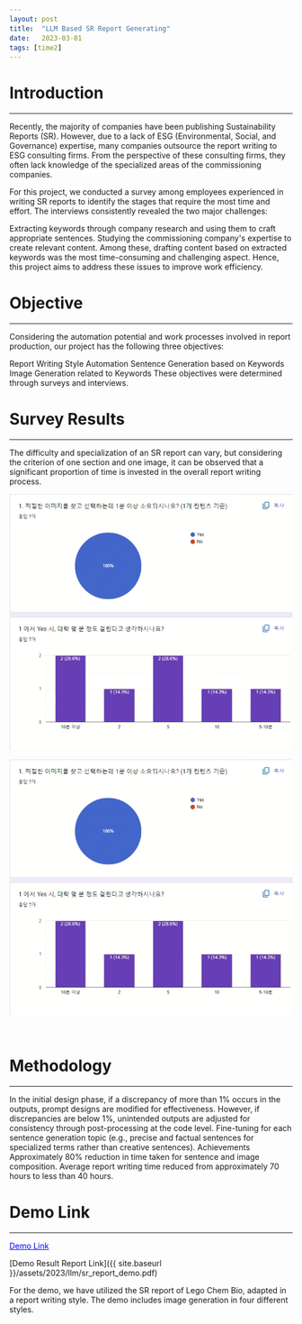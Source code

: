 ```yaml
---
layout: post
title:  "LLM Based SR Report Generating"
date:   2023-03-01
tags: [time2]
---
```


# Introduction
---
Recently, the majority of companies have been publishing Sustainability Reports (SR). However, due to a lack of ESG (Environmental, Social, and Governance) expertise, many companies outsource the report writing to ESG consulting firms. From the perspective of these consulting firms, they often lack knowledge of the specialized areas of the commissioning companies.

For this project, we conducted a survey among employees experienced in writing SR reports to identify the stages that require the most time and effort. The interviews consistently revealed the two major challenges:

Extracting keywords through company research and using them to craft appropriate sentences.
Studying the commissioning company's expertise to create relevant content.
Among these, drafting content based on extracted keywords was the most time-consuming and challenging aspect. Hence, this project aims to address these issues to improve work efficiency.
<br>

# Objective
---
Considering the automation potential and work processes involved in report production, our project has the following three objectives:

Report Writing Style Automation
Sentence Generation based on Keywords
Image Generation related to Keywords
These objectives were determined through surveys and interviews.
<br>

# Survey Results
---
The difficulty and specialization of an SR report can vary, but considering the criterion of one section and one image, it can be observed that a significant proportion of time is invested in the overall report writing process.
</p>
<p align="center">
    <img width="800" src="/assets/2023/llm/survey1.png">
</p>

<p align="center">
    <img width="800" src="/assets/2023/llm/survey1.png">
</p>
<br>

# Methodology
---
In the initial design phase, if a discrepancy of more than 1% occurs in the outputs, prompt designs are modified for effectiveness.
However, if discrepancies are below 1%, unintended outputs are adjusted for consistency through post-processing at the code level.
Fine-tuning for each sentence generation topic (e.g., precise and factual sentences for specialized terms rather than creative sentences).
Achievements
Approximately 80% reduction in time taken for sentence and image composition.
Average report writing time reduced from approximately 70 hours to less than 40 hours.
<br>

# Demo Link
---
<a href="http://report.jaewoo-so.online/" style="color: blue; text-decoration: underline;">Demo Link</a>

[Demo Result Report Link]({{ site.baseurl }}/assets/2023/llm/sr_report_demo.pdf) 

For the demo, we have utilized the SR report of Lego Chem Bio, adapted in a report writing style.
The demo includes image generation in four different styles.
<br>
